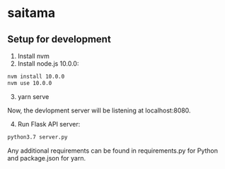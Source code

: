 # saitama


## Setup for development

1. Install nvm
2. Install node.js 10.0.0:

```sh
nvm install 10.0.0
nvm use 10.0.0
```

3. yarn serve

Now, the devlopment server will be listening at localhost:8080.

4. Run Flask API server:

```sh
python3.7 server.py

```

Any additional requirements can be found in requirements.py for Python and package.json for yarn.
